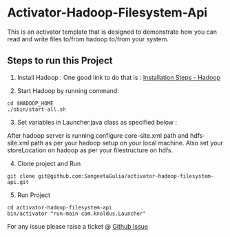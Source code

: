 # Activator-Hadoop-Filesystem-Api

This is an activator template that is designed to demonstrate how you can read and write files to/from hadoop to/from your system.

## Steps to run this Project

1) Install Hadoop : One good link to do that is : [Installation Steps - Hadoop](http://www.michael-noll.com/tutorials/running-hadoop-on-ubuntu-linux-single-node-cluster/)

2) Start Hadoop by running command:
```$xslt
cd $HADOOP_HOME
./sbin/start-all.sh
```
 
3) Set variables in Launcher.java class as specified below :

 After hadoop server is running configure core-site.xml path and hdfs-site.xml path as per your hadoop setup on your local machine. Also set your storeLocation on hadoop as per your filestructure on hdfs.
 
4) Clone project and Run

```$xslt
git clone git@github.com:SangeetaGulia/activator-hadoop-filesystem-api.git
```
 
5) Run Project

```$xslt
cd activator-hadoop-filesystem-api
bin/activator "run-main com.knoldus.Launcher"
```

For any issue please raise a ticket @ [Github Issue](https://github.com/SangeetaGulia/activator-hadoop-filesystem-api/issues)